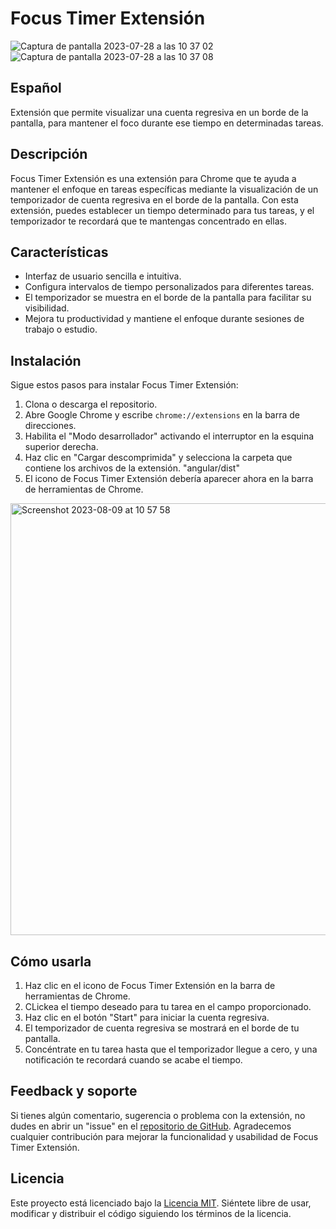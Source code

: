 # Focus Timer Extensión

![Captura de pantalla 2023-07-28 a las 10 37 02](https://github.com/attrix182/focus-timer-extension/assets/44885834/d3093c92-a477-43e5-8990-a62a4ba3950a)
![Captura de pantalla 2023-07-28 a las 10 37 08](https://github.com/attrix182/focus-timer-extension/assets/44885834/ebe11a11-673c-408c-90a3-8054030f2582)


## Español

Extensión que permite visualizar una cuenta regresiva en un borde de la pantalla, para mantener el foco durante ese tiempo en determinadas tareas.

## Descripción

Focus Timer Extensión es una extensión para Chrome que te ayuda a mantener el enfoque en tareas específicas mediante la visualización de un temporizador de cuenta regresiva en el borde de la pantalla. Con esta extensión, puedes establecer un tiempo determinado para tus tareas, y el temporizador te recordará que te mantengas concentrado en ellas.


## Características

- Interfaz de usuario sencilla e intuitiva.
- Configura intervalos de tiempo personalizados para diferentes tareas.
- El temporizador se muestra en el borde de la pantalla para facilitar su visibilidad.
- Mejora tu productividad y mantiene el enfoque durante sesiones de trabajo o estudio.

## Instalación

Sigue estos pasos para instalar Focus Timer Extensión:

1. Clona o descarga el repositorio.
2. Abre Google Chrome y escribe `chrome://extensions` en la barra de direcciones.
3. Habilita el "Modo desarrollador" activando el interruptor en la esquina superior derecha.
4. Haz clic en "Cargar descomprimida" y selecciona la carpeta que contiene los archivos de la extensión. "angular/dist"
5. El icono de Focus Timer Extensión debería aparecer ahora en la barra de herramientas de Chrome.
<img width="691" alt="Screenshot 2023-08-09 at 10 57 58" src="https://github.com/attrix182/focus-timer-extension/assets/44885834/bf94fe6f-23ec-4128-9920-b88cfa8f5626">


## Cómo usarla

1. Haz clic en el icono de Focus Timer Extensión en la barra de herramientas de Chrome.
2. CLickea el tiempo deseado para tu tarea en el campo proporcionado.
3. Haz clic en el botón "Start" para iniciar la cuenta regresiva.
4. El temporizador de cuenta regresiva se mostrará en el borde de tu pantalla.
5. Concéntrate en tu tarea hasta que el temporizador llegue a cero, y una notificación te recordará cuando se acabe el tiempo.


## Feedback y soporte

Si tienes algún comentario, sugerencia o problema con la extensión, no dudes en abrir un "issue" en el [repositorio de GitHub](https://github.com/attrix182/focus-timer-extension). Agradecemos cualquier contribución para mejorar la funcionalidad y usabilidad de Focus Timer Extensión.


## Licencia

Este proyecto está licenciado bajo la [Licencia MIT](LICENSE.md). Siéntete libre de usar, modificar y distribuir el código siguiendo los términos de la licencia.

